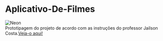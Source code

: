 # Aplicativo-De-Filmes
![Neon](https://github.com/LuizaMGama/Aplicativo-De-Filmes/assets/164073139/82d768a4-36c1-4aa2-b96c-f2e8f9d31639)
<br>
Prototipagem do projeto de acordo com as instruções do professor Jailson Costa.[Veja-o aqui!](https://www.figma.com/proto/NSEJf0T84nLUao7znNeWNB/PROJETO08?node-id=1-3&t=H8UFei7kFsTuyNj3-0&scaling=scale-down&content-scaling=fixed&page-id=0%3A1&starting-point-node-id=1%3A3)

